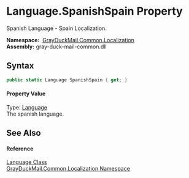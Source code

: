Language.SpanishSpain Property
==============================
Spanish Language - Spain Localization.

  **Namespace:**  [GrayDuckMail.Common.Localization][1]  
  **Assembly:** gray-duck-mail-common.dll

Syntax
------

```csharp
public static Language SpanishSpain { get; }
```

#### Property Value
Type: [Language][2]  
 The spanish language. 

See Also
--------

#### Reference
[Language Class][2]  
[GrayDuckMail.Common.Localization Namespace][1]  

[1]: ../README.md
[2]: README.md